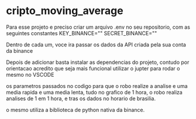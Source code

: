 ﻿# cripto_moving_average

Para esse projeto e preciso criar um arquivo .env no seu repositorio, com as seguintes constantes
KEY_BINANCE=""
SECRET_BINANCE=""

Dentro de cada um, voce ira passar os dados da API criada pela sua conta da binance

Depois de adicionar basta instalar as dependencias do projeto, contudo por orientacao acredito que seja mais funcional utilizar o jupter para rodar o mesmo no VSCODE

os parametros passados no codigo para que o robo realize a analise e uma media rapida e uma media lenta, tudo no grafico de 1 hora, o robo realiza analises de 1 em 1 hora, e tras os dados no horario de brasilia.

o mesmo utiliza a biblioteca de python nativa da binance.

